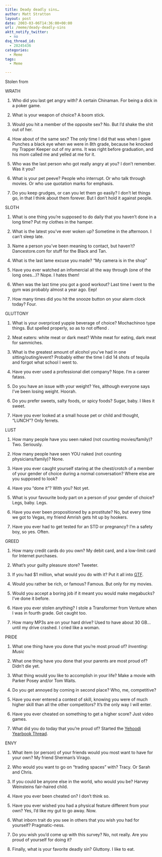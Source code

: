 ```yaml
---
title: Deady deadly sins…
author: Matt Stratton
layout: post
date: 2003-03-06T14:36:00+00:00
url: /meme/deady-deadly-sins
aktt_notify_twitter:
  - no
dsq_thread_id:
  - 28245436
categories:
  - Meme
tags:
  - Meme

---
```

Stolen from

WRATH
  
1. Who did you last get angry with? A certain Chinaman. For being a dick in a poker game.
  
2. What is your weapon of choice? A boom stick.
  
3. Would you hit a member of the opposite sex? No. But I&#8217;d shake the shit out of her.
  
4. How about of the same sex? The only time I did that was when I gave Punches a black eye when we were in 8th grade, because he knocked my Trapper Keeper out of my arms. It was right before graduation, and his mom called me and yelled at me for it.
  
5. Who was the last person who got really angry at you? I don&#8217;t remember. Was it you?
  
6. What is your pet peeve? People who interrupt. Or who talk through movies. Or who use quotation marks for emphasis.
  
7. Do you keep grudges, or can you let them go easily? I don&#8217;t let things go, in that I think about them forever. But I don&#8217;t hold it against people.

SLOTH
  
1. What is one thing you&#8217;re supposed to do daily that you haven&#8217;t done in a long time? Put my clothes in the hamper.
  
2. What is the latest you&#8217;ve ever woken up? Sometime in the afternoon. I can&#8217;t sleep late.
  
3. Name a person you&#8217;ve been meaning to contact, but haven&#8217;t? Dancestore.com for stuff for the Black and Tan.
  
4. What is the last lame excuse you made? &#8220;My camera is in the shop&#8221;
  
5. Have you ever watched an infomercial all the way through (one of the long ones&#8230;)? Nope. I hates them!
  
6. When was the last time you got a good workout? Last time I went to the gym was probably almost a year ago. Eep!
  
7. How many times did you hit the snooze button on your alarm clock today? Four.

GLUTTONY
  
1. What is your overpriced yuppie beverage of choice? Mochachinoo type things. But spelled properly, so as to not offend .
  
2. Meat eaters: white meat or dark meat? White meat for eating, dark meat for sammiches.
  
3. What is the greatest amount of alcohol you&#8217;ve had in one sitting/outing/event? Probably either the time I did 14 shots of tequila and forgot what school I went to.
  
4. Have you ever used a professional diet company? Nope. I&#8217;m a career fatass.
  
5. Do you have an issue with your weight? Yes, although everyone says I&#8217;ve been losing weight. Hoorah.
  
6. Do you prefer sweets, salty foods, or spicy foods? Sugar, baby. I likes it sweet.
  
7. Have you ever looked at a small house pet or child and thought, &#8220;LUNCH&#8221;? Only ferrets.

LUST
  
1. How many people have you seen naked (not counting movies/family)? Two. Seriously.
  
2. How many people have seen YOU naked (not counting physicians/family)? None.
  
3. Have you ever caught yourself staring at the chest/crotch of a member of your gender of choice during a normal conversation? Where else are you supposed to look?
  
4. Have you &#8220;done it&#8221;? With you? Not yet.
  
5. What is your favourite body part on a person of your gender of choice? Legs, baby. Legs.
  
6. Have you ever been propositioned by a prostitute? No, but every time we got to Vegas, my friend Amrish gets hit up by hookers.
  
7. Have you ever had to get tested for an STD or pregnancy? I&#8217;m a safety boy, so yes. Often.

GREED
  
1. How many credit cards do you own? My debit card, and a low-limit card for Internet purchases.
  
2. What&#8217;s your guilty pleasure store? Tweeter.
  
3. If you had $1 million, what would you do with it? Put it all into [GTF][1].
  
4. Would you rather be rich, or famous? Famous. But only for my movies.
  
5. Would you accept a boring job if it meant you would make megabucks? I&#8217;ve done it before.
  
6. Have you ever stolen anything? I stole a Transformer from Venture when I was in fourth grade. Got caught too.
  
7. How many MP3s are on your hard drive? Used to have about 30 GB&#8230;until my drive crashed. I cried like a woman.

PRIDE
  
1. What one thing have you done that you&#8217;re most proud of? _Inventing: Music_
  
2. What one thing have you done that your parents are most proud of? Didn&#8217;t die yet.
  
3. What thing would you like to accomplish in your life? Make a movie with Parker Posey and/or Tom Waits.
  
4. Do you get annoyed by coming in second place? Who, me, competitive?
  
5. Have you ever entered a contest of skill, knowing you were of much higher skill than all the other competitors? It&#8217;s the only way I will enter.
  
6. Have you ever cheated on something to get a higher score? Just video games.
  
7. What did you do today that you&#8217;re proud of? Started the [Yehoodi Yearbook Thread][2].

ENVY
  
1. What item (or person) of your friends would you most want to have for your own? My friend Sherman&#8217;s Virago.
  
2. Who would you want to go on &#8220;trading spaces&#8221; with? Tracy. Or Sarah and Chris.
  
3. If you could be anyone else in the world, who would you be? Harvey Weinsteins fair-haired child.
  
4. Have you ever been cheated on? I don&#8217;t think so.
  
5. Have you ever wished you had a physical feature different from your own? Yes, I&#8217;d like my gut to go away. Now.
  
6. What inborn trait do you see in others that you wish you had for yourself? Pragmatic-ness.
  
7. Do you wish you&#8217;d come up with this survey? No, not really. Are you proud of yourself for doing it?
  
8. Finally, what is your favorite deadly sin? Gluttony. I like to eat.

 [1]: http://www.gravytrainfilms.com
 [2]: http://www.yehoodi.com/phpBB2/viewtopic.php?t=59321